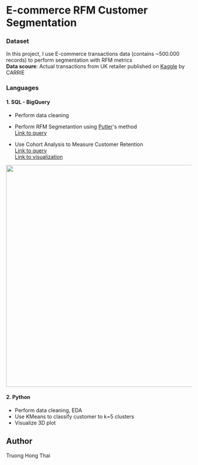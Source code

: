 
# E-commerce RFM Customer Segmentation

### Dataset  
In this project, I use E-commerce transactions data (contains ~500.000 records) to perform segmentation with RFM metrics  
**Data scoure**: Actual transactions from UK retailer published on [Kaggle](https://www.kaggle.com/datasets/carrie1/ecommerce-data) by CARRIE

### Languages  
#### 1. SQL - BigQuery
- Perform data cleaning
- Perform RFM Segmetantion using [Putler](https://www.putler.com/rfm-analysis/)'s method  
[Link to query](https://console.cloud.google.com/bigquery?sq=931914805278:033d9213c35e4ae7aaa4a9d74c964924)  

- Use Cohort Analysis to Measure Customer Retention  
[Link to query](https://console.cloud.google.com/bigquery?sq=931914805278:9812ce884216404d9a0593b9bf7dce3c)  
[Link to visualization](https://public.tableau.com/views/CohortAnalysis-RetentionRate/CohortAnalysis?:language=en-US&:display_count=n&:origin=viz_share_link)

<img src="https://user-images.githubusercontent.com/55086588/191474061-2a5c83c7-ba2c-43cf-97ae-ca8b337ab12a.png" width="1072" height="603">

#### 2. Python
- Perform data cleaning, EDA
- Use KMeans to classify customer to k=5 clusters
- Visualize 3D plot

## Author

Truong Hong Thai
